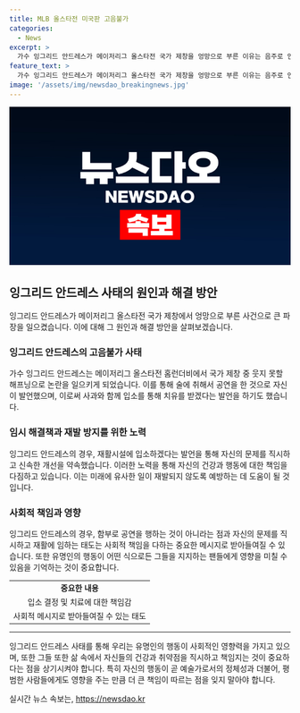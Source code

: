 ```yaml
---
title: MLB 올스타전 미국판 고음불가
categories:
  - News
excerpt: >
  가수 잉그리드 안드레스가 메이저리그 올스타전 국가 제창을 엉망으로 부른 이유는 음주로 인한 것으로 확인됐다. 미국에서 열린 행사에서 국가를 부르며 고음불가 사태를 일으킨 잉그리드는 사과하고, 시설에 입소해 재활 받겠다고 밝혔다. 그녀는 음정 불안과 가사 부분 누락으로 비판을 받았고, 외신들도 비난을 쏟아냈다. 잉그리드는 자신의 소셜미디어를 통해 음주로 실수를 저질렀음을 인정하고, 재활 시설에서 도움을 받을 것을 약속했다.
feature_text: >
  가수 잉그리드 안드레스가 메이저리그 올스타전 국가 제창을 엉망으로 부른 이유는 음주로 인한 것으로 확인됐다. 미국에서 열린 행사에서 국가를 부르며 고음불가 사태를 일으킨 잉그리드는 사과하고, 시설에 입소해 재활 받겠다고 밝혔다. 그녀는 음정 불안과 가사 부분 누락으로 비판을 받았고, 외신들도 비난을 쏟아냈다. 잉그리드는 자신의 소셜미디어를 통해 음주로 실수를 저질렀음을 인정하고, 재활 시설에서 도움을 받을 것을 약속했다.
image: '/assets/img/newsdao_breakingnews.jpg'
---
```


<p><img src="/assets/img/newsdao_breakingnews.jpg" alt="koreaapp 속보" /></p>

<h2 data-ke-size="size26">잉그리드 안드레스 사태의 원인과 해결 방안</h2>

<p data-ke-size="size16">잉그리드 안드레스가 메이저리그 올스타전 국가 제창에서 엉망으로 부른 사건으로 큰 파장을 일으켰습니다. 이에 대해 그 원인과 해결 방안을 살펴보겠습니다.</p>

<h3>잉그리드 안드레스의 고음불가 사태</h3>

<p data-ke-size="size16">가수 잉그리드 안드레스는 메이저리그 올스타전 홈런더비에서 국가 제창 중 웃지 못할 해프닝으로 논란을 일으키게 되었습니다. 이를 통해 술에 취해서 공연을 한 것으로 자신이 발언했으며, 이로써 사과와 함께 입소를 통해 치유를 받겠다는 발언을 하기도 했습니다.</p>

<h3>임시 해결책과 재발 방지를 위한 노력</h3>

<p data-ke-size="size16">잉그리드 안드레스의 경우, 재활시설에 입소하겠다는 발언을 통해 자신의 문제를 직시하고 신속한 개선을 약속했습니다. 이러한 노력을 통해 자신의 건강과 행동에 대한 책임을 다짐하고 있습니다. 이는 미래에 유사한 일이 재발되지 않도록 예방하는 데 도움이 될 것입니다.</p>

<h3>사회적 책임과 영향</h3>

<p data-ke-size="size16">잉그리드 안드레스의 경우, 함부로 공연을 행하는 것이 아니라는 점과 자신의 문제를 직시하고 재활에 임하는 태도는 사회적 책임을 다하는 중요한 메시지로 받아들여질 수 있습니다. 또한 유명인의 행동이 어떤 식으로든 그들을 지지하는 팬들에게 영향을 미칠 수 있음을 기억하는 것이 중요합니다.</p>

<table>
    <tr>
        <td style="text-align: center; height: 17px;"><b>중요한 내용</b></td>
    </tr>
    <tr>
        <td style="text-align: center; height: 17px;">입소 결정 및 치료에 대한 책임감</td>
    </tr>
    <tr>
        <td style="text-align: center; height: 17px;">사회적 메시지로 받아들여질 수 있는 태도</td>
    </tr>
</table>

<hr>

<p data-ke-size="size16">잉그리드 안드레스 사태를 통해 우리는 유명인의 행동이 사회적인 영향력을 가지고 있으며, 또한 그들 또한 삶 속에서 자신들의 건강과 취약점을 직시하고 책임지는 것이 중요하다는 점을 상기시켜야 합니다. 특히 자신의 행동이 곧 예술가로서의 정체성과 더불어, 평범한 사람들에게도 영향을 주는 만큼 더 큰 책임이 따르는 점을 잊지 말아야 합니다.</p>
실시간 뉴스 속보는, <a href="https://newsdao.kr" rel="dofollow">https://newsdao.kr</a>


